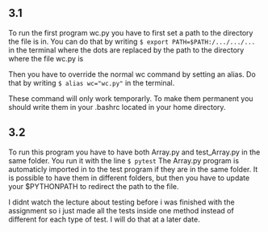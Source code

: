 ## 3.1
To run the first program wc.py you have to first set a path to the directory the file is in. You can do that by writing
`$ export PATH=$PATH:/.../.../...`
in the terminal where the dots are replaced by the path to the directory where the file wc.py is

Then you have to override the normal wc command by setting an alias. Do that by writing
`$ alias wc="wc.py"`
in the terminal.

These command will only work temporarly. To make them permanent you should write them in your .bashrc located in your home directory.

## 3.2
To run this program you have to have both Array.py and test_Array.py in the same folder. You run it with the line `$ pytest`
The Array.py program is automaticly imported in to the test program if they are in the same folder.
It is possible to have them in different folders, but then you have to update your $PYTHONPATH to redirect the path to the file.

I didnt watch the lecture about testing before i was finished with the assignment so i just made all the tests inside one method instead of different for each type of test. I will do that at a later date.
